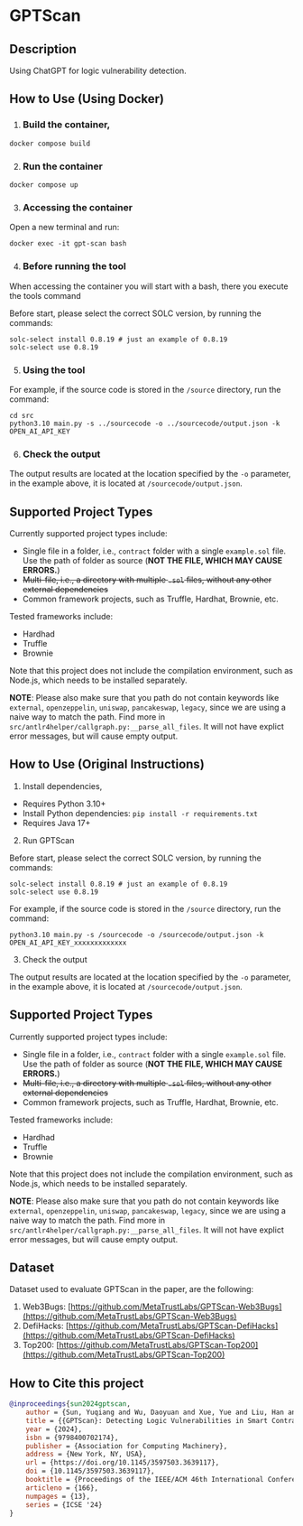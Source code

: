 # GPTScan

## Description

Using ChatGPT for logic vulnerability detection.

## How to Use (Using Docker)

1. ### Build the container,
```shell
docker compose build
```

2. ###  Run the container
```shell
docker compose up
```

3. ### Accessing the container

Open a new terminal and run: 
```shell
docker exec -it gpt-scan bash
```

4. ### Before running the tool

When accessing the container you will start with a bash, there you execute the tools command 

Before start, please select the correct SOLC version, by running the commands:

```shell
solc-select install 0.8.19 # just an example of 0.8.19
solc-select use 0.8.19
```

5. ### Using the tool

For example, if the source code is stored in the `/source` directory, run the command:

```shell
cd src
python3.10 main.py -s ../sourcecode -o ../sourcecode/output.json -k OPEN_AI_API_KEY
```

6. ### Check the output

The output results are located at the location specified by the `-o` parameter, in the example above, it is located at `/sourcecode/output.json`.

## Supported Project Types

Currently supported project types include:
- Single file in a folder, i.e., `contract` folder with a single `example.sol` file. Use the path of folder as source (**NOT THE FILE, WHICH MAY CAUSE ERRORS.**)
- ~~Multi-file, i.e., a directory with multiple `.sol` files, without any other external dependencies~~
- Common framework projects, such as Truffle, Hardhat, Brownie, etc.

Tested frameworks include:
- Hardhad
- Truffle
- Brownie

Note that this project does not include the compilation environment, such as Node.js, which needs to be installed separately.

**NOTE**: Please also make sure that you path do not contain keywords like `external`, `openzeppelin`, `uniswap`, `pancakeswap`, `legacy`, since we are using a naive way to match the path. Find more in `src/antlr4helper/callgraph.py:__parse_all_files`. It will not have explict error messages, but will cause empty output.


## How to Use (Original Instructions)

1. Install dependencies,

- Requires Python 3.10+
- Install Python dependencies: `pip install -r requirements.txt`
- Requires Java 17+


2. Run GPTScan

Before start, please select the correct SOLC version, by running the commands:

```shell
solc-select install 0.8.19 # just an example of 0.8.19
solc-select use 0.8.19
```

For example, if the source code is stored in the `/source` directory, run the command:

```shell
python3.10 main.py -s /sourcecode -o /sourcecode/output.json -k OPEN_AI_API_KEY_xxxxxxxxxxxxx
```

3. Check the output

The output results are located at the location specified by the `-o` parameter, in the example above, it is located at `/sourcecode/output.json`.

## Supported Project Types

Currently supported project types include:
- Single file in a folder, i.e., `contract` folder with a single `example.sol` file. Use the path of folder as source (**NOT THE FILE, WHICH MAY CAUSE ERRORS.**)
- ~~Multi-file, i.e., a directory with multiple `.sol` files, without any other external dependencies~~
- Common framework projects, such as Truffle, Hardhat, Brownie, etc.

Tested frameworks include:
- Hardhad
- Truffle
- Brownie

Note that this project does not include the compilation environment, such as Node.js, which needs to be installed separately.

**NOTE**: Please also make sure that you path do not contain keywords like `external`, `openzeppelin`, `uniswap`, `pancakeswap`, `legacy`, since we are using a naive way to match the path. Find more in `src/antlr4helper/callgraph.py:__parse_all_files`. It will not have explict error messages, but will cause empty output.

## Dataset

Dataset used to evaluate GPTScan in the paper, are the following:
1. Web3Bugs: [https://github.com/MetaTrustLabs/GPTScan-Web3Bugs](https://github.com/MetaTrustLabs/GPTScan-Web3Bugs)
2. DefiHacks: [https://github.com/MetaTrustLabs/GPTScan-DefiHacks](https://github.com/MetaTrustLabs/GPTScan-DefiHacks)
3. Top200: [https://github.com/MetaTrustLabs/GPTScan-Top200](https://github.com/MetaTrustLabs/GPTScan-Top200)

## How to Cite this project

```bibtex
@inproceedings{sun2024gptscan,
    author = {Sun, Yuqiang and Wu, Daoyuan and Xue, Yue and Liu, Han and Wang, Haijun and Xu, Zhengzi and Xie, Xiaofei and Liu, Yang},
    title = {{GPTScan}: Detecting Logic Vulnerabilities in Smart Contracts by Combining GPT with Program Analysis},
    year = {2024},
    isbn = {9798400702174},
    publisher = {Association for Computing Machinery},
    address = {New York, NY, USA},
    url = {https://doi.org/10.1145/3597503.3639117},
    doi = {10.1145/3597503.3639117},
    booktitle = {Proceedings of the IEEE/ACM 46th International Conference on Software Engineering},
    articleno = {166},
    numpages = {13},
    series = {ICSE '24}
}
```
